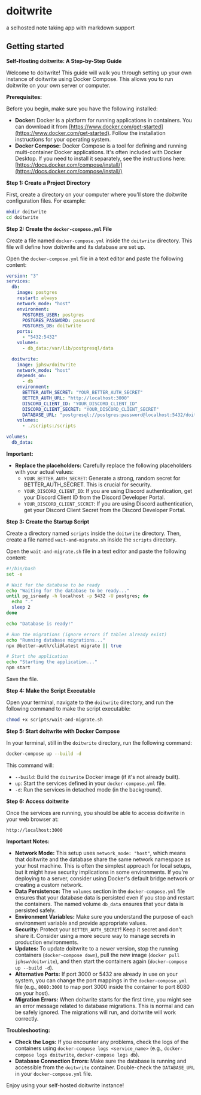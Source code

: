 # doitwrite

a selhosted note taking app with markdown support

## Getting started

**Self-Hosting doitwrite: A Step-by-Step Guide**

Welcome to doitwrite! This guide will walk you through setting up your own instance of doitwrite using Docker Compose. This allows you to run doitwrite on your own server or computer.

**Prerequisites:**

Before you begin, make sure you have the following installed:

- **Docker:** Docker is a platform for running applications in containers. You can download it from [https://www.docker.com/get-started](https://www.docker.com/get-started). Follow the installation instructions for your operating system.
- **Docker Compose:** Docker Compose is a tool for defining and running multi-container Docker applications. It's often included with Docker Desktop. If you need to install it separately, see the instructions here: [https://docs.docker.com/compose/install/](https://docs.docker.com/compose/install/)

**Step 1: Create a Project Directory**

First, create a directory on your computer where you'll store the doitwrite configuration files. For example:

```bash
mkdir doitwrite
cd doitwrite
```

**Step 2: Create the `docker-compose.yml` File**

Create a file named `docker-compose.yml` inside the `doitwrite` directory. This file will define how doitwrite and its database are set up.

Open the `docker-compose.yml` file in a text editor and paste the following content:

```yaml
version: "3"
services:
  db:
    image: postgres
    restart: always
    network_mode: "host"
    environment:
      POSTGRES_USER: postgres
      POSTGRES_PASSWORD: password
      POSTGRES_DB: doitwrite
    ports:
      - "5432:5432"
    volumes:
      - db_data:/var/lib/postgresql/data

  doitwrite:
    image: jphsw/doitwrite
    network_mode: "host"
    depends_on:
      - db
    environment:
      BETTER_AUTH_SECRET: "YOUR_BETTER_AUTH_SECRET"
      BETTER_AUTH_URL: "http://localhost:3000"
      DISCORD_CLIENT_ID: "YOUR_DISCORD_CLIENT_ID"
      DISCORD_CLIENT_SECRET: "YOUR_DISCORD_CLIENT_SECRET"
      DATABASE_URL: "postgresql://postgres:password@localhost:5432/doitwrite"
    volumes:
      - ./scripts:/scripts

volumes:
  db_data:
```

**Important:**

- **Replace the placeholders:** Carefully replace the following placeholders with your actual values:
  - `YOUR_BETTER_AUTH_SECRET`: Generate a strong, random secret for BETTER_AUTH_SECRET. This is crucial for security.
  - `YOUR_DISCORD_CLIENT_ID`: If you are using Discord authentication, get your Discord Client ID from the Discord Developer Portal.
  - `YOUR_DISCORD_CLIENT_SECRET`: If you are using Discord authentication, get your Discord Client Secret from the Discord Developer Portal.

**Step 3: Create the Startup Script**

Create a directory named `scripts` inside the `doitwrite` directory. Then, create a file named `wait-and-migrate.sh` inside the `scripts` directory.

Open the `wait-and-migrate.sh` file in a text editor and paste the following content:

```bash
#!/bin/bash
set -e

# Wait for the database to be ready
echo "Waiting for the database to be ready..."
until pg_isready -h localhost -p 5432 -U postgres; do
  echo "."
  sleep 2
done

echo "Database is ready!"

# Run the migrations (ignore errors if tables already exist)
echo "Running database migrations..."
npx @better-auth/cli@latest migrate || true

# Start the application
echo "Starting the application..."
npm start
```

Save the file.

**Step 4: Make the Script Executable**

Open your terminal, navigate to the `doitwrite` directory, and run the following command to make the script executable:

```bash
chmod +x scripts/wait-and-migrate.sh
```

**Step 5: Start doitwrite with Docker Compose**

In your terminal, still in the `doitwrite` directory, run the following command:

```bash
docker-compose up --build -d
```

This command will:

- `--build`: Build the `doitwrite` Docker image (if it's not already built).
- `up`: Start the services defined in your `docker-compose.yml` file.
- `-d`: Run the services in detached mode (in the background).

**Step 6: Access doitwrite**

Once the services are running, you should be able to access doitwrite in your web browser at:

```
http://localhost:3000
```

**Important Notes:**

- **Network Mode:** This setup uses `network_mode: "host"`, which means that doitwrite and the database share the same network namespace as your host machine. This is often the simplest approach for local setups, but it might have security implications in some environments. If you're deploying to a server, consider using Docker's default bridge network or creating a custom network.
- **Data Persistence:** The `volumes` section in the `docker-compose.yml` file ensures that your database data is persisted even if you stop and restart the containers. The named volume `db_data` ensures that your data is persisted safely.
- **Environment Variables:** Make sure you understand the purpose of each environment variable and provide appropriate values.
- **Security:** Protect your `BETTER_AUTH_SECRET`! Keep it secret and don't share it. Consider using a more secure way to manage secrets in production environments.
- **Updates:** To update doitwrite to a newer version, stop the running containers (`docker-compose down`), pull the new image (`docker pull jphsw/doitwrite`), and then start the containers again (`docker-compose up --build -d`).
- **Alternative Ports:** If port 3000 or 5432 are already in use on your system, you can change the port mappings in the `docker-compose.yml` file (e.g., `8080:3000` to map port 3000 inside the container to port 8080 on your host).
- **Migration Errors:** When doitwrite starts for the first time, you might see an error message related to database migrations. This is normal and can be safely ignored. The migrations will run, and doitwrite will work correctly.

**Troubleshooting:**

- **Check the Logs:** If you encounter any problems, check the logs of the containers using `docker-compose logs <service_name>` (e.g., `docker-compose logs doitwrite`, `docker-compose logs db`).
- **Database Connection Errors:** Make sure the database is running and accessible from the `doitwrite` container. Double-check the `DATABASE_URL` in your `docker-compose.yml` file.

Enjoy using your self-hosted doitwrite instance!

